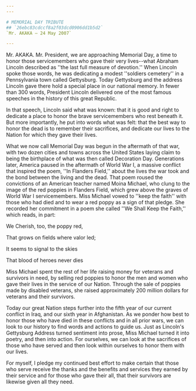 ```yaml
---
---

# MEMORIAL DAY TRIBUTE
## `26ebc83cdccf8a2f03dcd0906dd1b5d2`
`Mr. AKAKA — 24 May 2007`

---
```



Mr. AKAKA. Mr. President, we are approaching Memorial Day, a time to 
honor those servicemembers who gave their very lives--what Abraham 
Lincoln described as ''the last full measure of devotion.'' When 
Lincoln spoke those words, he was dedicating a modest ''soldiers 
cemetery'' in a Pennsylvania town called Gettysburg. Today Gettysburg 
and the address Lincoln gave there hold a special place in our national 
memory. In fewer than 300 words, President Lincoln delivered one of the 
most famous speeches in the history of this great Republic.

In that speech, Lincoln said what was known: that it is good and 
right to dedicate a place to honor the brave servicemembers who rest 
beneath it. But more importantly, he put into words what was felt: that 
the best way to honor the dead is to remember their sacrifices, and 
dedicate our lives to the Nation for which they gave their lives.

What we now call Memorial Day was begun in the aftermath of that war, 
with two dozen cities and towns across the United States laying claim 
to being the birthplace of what was then called Decoration Day. 
Generations later, America paused in the aftermath of World War I, a 
massive conflict that inspired the poem, ''In Flanders Field,'' about 
the lives the war took and the bond between the living and the dead. 
That poem roused the convictions of an American teacher named Moina 
Michael, who clung to the image of the red poppies in Flanders Field, 
which grew above the graves of World War I servicemembers. Miss Michael 
vowed to ''keep the faith'' with those who had died and to wear a red 
poppy as a sign of that pledge. She recorded her commitment in a poem 
she called ''We Shall Keep the Faith,'' which reads, in part:



 We Cherish, too, the poppy red,


 That grows on fields where valor led;


 It seems to signal to the skies


 That blood of heroes never dies


Miss Michael spent the rest of her life raising money for veterans 
and survivors in need, by selling red poppies to honor the men and 
women who gave their lives in the service of our Nation. Through the 
sale of poppies made by disabled veterans, she raised approximately 200 
million dollars for veterans and their survivors.

Today our great Nation steps further into the fifth year of our 
current conflict in Iraq, and our sixth year in Afghanistan. As we 
ponder how best to honor those who have died in these conflicts and in 
all prior wars, we can look to our history to find words and actions to 
guide us. Just as Lincoln's Gettysburg Address turned sentiment into 
prose, Miss Michael turned it into poetry, and then into action. For 
ourselves, we can look at the sacrifices of those who have served and 
then look within ourselves to honor them with our lives.

For myself, I pledge my continued best effort to make certain that 
those who serve receive the thanks and the benefits and services they 
earned by their service and for those who gave their all, that their 
survivors are likewise given all they need.
